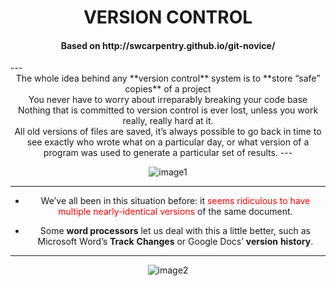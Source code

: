 
<center><h1>VERSION CONTROL</h1></center>

<center><h4>Based on http://swcarpentry.github.io/git-novice/</h4></center>
---
<div align="center">
The whole idea behind any **version control** system is to **store “safe” copies** of a project 
<br>
You never have to worry about irreparably breaking your code base
<br>
Nothing that is committed to version control is ever lost, unless you work really, really hard at it.
<br>
All old versions of files are saved, it’s always possible to go back in time to see exactly who wrote what on a particular day, or what version of a program was used to generate a particular set of results.
---

![image1](http://www.phdcomics.com/comics/archive/phd101212s.gif)

---

* We’ve all been in this situation before: it <span style="color:red">seems ridiculous to have multiple nearly-identical versions</span> of the same document.

* Some **word processors** let us deal with this a little better, such as Microsoft Word’s **Track** **Changes** or Google Docs’ **version** **history**.

---

![image2](http://swcarpentry.github.io/git-novice/fig/play-changes.svg)
